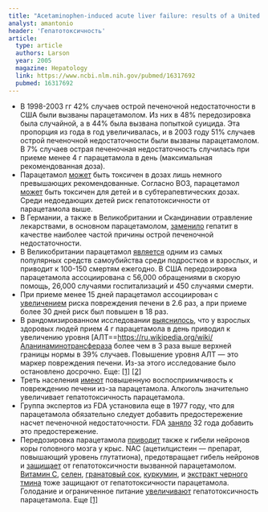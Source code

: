 ```yaml
---
title: "Acetaminophen-induced acute liver failure: results of a United States multicenter, prospective study"
analyst: amantonio
header: 'Гепатотоксичность'
article:
  type: article
  authors: Larson
  year: 2005
  magazine: Hepatology
  link: https://www.ncbi.nlm.nih.gov/pubmed/16317692
  pubmed: 16317692
---
```


- В 1998-2003 гг 42% случаев острой печеночной недостаточности в США были вызваны парацетамолом. Из них в 48% передозировка была случайной, а в 44% была вызвана попыткой суицида. Эта пропорция из года в год увеличивалась, и в 2003 году 51% случаев острой печеночной недостаточности были вызваны парацетамолом. В 7% случаев острая печеночная недостаточность случилась при приеме менее 4 г парацетамола в день (максимальная рекомендованная доза).
- Парацетамол [может](https://www.ncbi.nlm.nih.gov/pmc/articles/PMC1296384) быть токсичен в дозах лишь немного превышающих рекомендованные. Согласно ВОЗ, парацетамол [может](https://www.ncbi.nlm.nih.gov/pubmed/12856055) быть токсичен для детей и в субтерапевтических дозах. Среди недоедающих детей риск гепатотоксичности от парацетамола выше.
- В Германии, а также в Великобритании и Скандинавии отравление лекарствами, в основном парацетамолом, [заменило](https://www.ncbi.nlm.nih.gov/pubmed/19750427) гепатит в качестве наиболее частой причины острой печеночной недостаточности.
- В Великобритании парацетамол [является](https://www.ncbi.nlm.nih.gov/pubmed/16294364) одним из самых популярных средств самоубийства среди подростков и взрослых, и приводит к 100-150 смертям ежегодно. В США передозировка парацетамола ассоциирована с 56,000 обращениями в скорую помощь, 26,000 случаями госпитализаций и 450 случаями смерти.
- При приеме менее 15 дней парацетамол ассоциирован с [увеличением](https://www.ncbi.nlm.nih.gov/pubmed/19625223) риска повреждения печени в 2.6 раз, а при приеме более 30 дней риск был повышен в 18 раз.
- В рандомизированном исследовании [выяснилось](https://www.ncbi.nlm.nih.gov/pubmed/16820551), что у взрослых здоровых людей прием 4 г парацетамола в день приводил к увеличению уровня [АЛТ==https://ru.wikipedia.org/wiki/Аланинаминотрансфераза более чем в 3 раза выше верхней границы нормы в 39% случаев. Повышение уровня АЛТ — это маркер повреждения печени. Из-за этого исследование было остановлено досрочно. Еще: [[1]](https://www.ncbi.nlm.nih.gov/pubmed/28952373) [[2]](https://www.ncbi.nlm.nih.gov/pubmed/26706992)
- Треть населения [имеют](https://www.ncbi.nlm.nih.gov/pubmed/23432879) повышенную воспосприимчивость к повреждению печени из-за парацетамола. Алкоголь значительно увеличивает гепатотоксичность парацетамола.
- Группа экспертов из FDA установила еще в 1977 году, что для парацетамола обязательно следует добавить предостережение насчет печеночной недостаточности. FDA [заняло](https://www.huffpost.com/entry/tylenol-overdose_n_3976991) 32 года добавить это предостережение.
- Передозировка парацетамола [приводит](https://www.ncbi.nlm.nih.gov/pmc/articles/PMC3000821) также к гибели нейронов коры головного мозга у крыс. NAC (ацетилцистеин — препарат, повышающий уровень глутатиона), предотвращает гибель нейронов и [защищает](https://www.ncbi.nlm.nih.gov/pubmed/19821517) от гепатотоксичности вызванной парацетамолом. [Витамин С](https://www.ncbi.nlm.nih.gov/pubmed/28771433), [селен](https://www.ncbi.nlm.nih.gov/pubmed/2901147), [гранатовый сок](https://www.ncbi.nlm.nih.gov/pubmed/27489463), [куркумин](https://www.ncbi.nlm.nih.gov/pubmed/26773315), и [экстракт черного тмина](https://www.ncbi.nlm.nih.gov/pubmed/26972391) тоже защищают от гепатотоксичности парацетамола. Голодание и ограниченное питание [увеличивают](https://www.ncbi.nlm.nih.gov/pubmed/30393430) гепатотоксичность парацетамола. Еще [[1]](https://www.ncbi.nlm.nih.gov/pmc/articles/PMC2189768)

